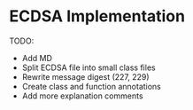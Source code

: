 # ECDSA Implementation

TODO:
  - Add MD
  - Split ECDSA file into small class files
  - Rewrite message digest (227, 229)
  - Create class and function annotations
  - Add more explanation comments
